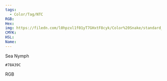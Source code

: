 ```yaml
---
tags:
  - Color/Tag/NTC
RGB:
Hex:
img: https://filedn.com/l0hpzxl1f01yT7GHxtF8cyk/Color%20Snake/standard_csv_to_svg//78A39C.svg
CMYK:
HSL:
Name:
---
```

Sea Nymph
```palette
#78A39C
```
RGB
